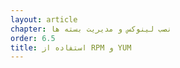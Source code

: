 ```yaml
---
layout: article
chapter: نصب لینوکس و مدیریت بسته ها
order: 6.5
title: استفاده از RPM و YUM
---
```

